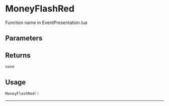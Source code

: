 # MoneyFlashRed

Function name in EventPresentation.lua

## Parameters

## Returns

`none`

## Usage

```lua
MoneyFlashRed()
```

---
